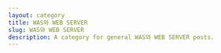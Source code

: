 ```yaml
---
layout: category
title: WAS와 WEB SERVER
slug: WAS와 WEB SERVER
description: A category for general WAS와 WEB SERVER posts.
---
```


